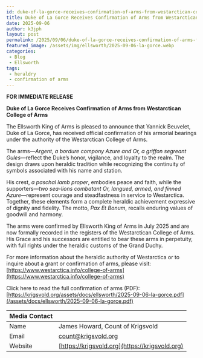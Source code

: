```yaml
---
id: duke-of-la-gorce-receives-confirmation-of-arms-from-westarctican-college-of-arms
title: Duke of La Gorce Receives Confirmation of Arms from Westarctican College of Arms
date: 2025-09-06
author: k3jph
layout: post
permalink: /2025/09/06/duke-of-la-gorce-receives-confirmation-of-arms-from-westarctican-college-of-arms
featured_image: /assets/img/ellsworth/2025-09-06-la-gorce.webp
categories:
 - Blog
 - Ellsworth
tags:
 - heraldry
 - confirmation of arms
---
```


**FOR IMMEDIATE RELEASE**

**Duke of La Gorce Receives Confirmation of Arms from Westarctican College of Arms**

The Ellsworth King of Arms is pleased to announce that Yannick Beuvelet, Duke of La Gorce, has received official confirmation of his armorial bearings under the authority of the Westarctican College of Arms.

The arms—*Argent, a bordure compony Azure and Or, a griffon segreant Gules*—reflect the Duke’s honor, vigilance, and loyalty to the realm. The design draws upon heraldic tradition while recognizing the continuity of symbols associated with his name and station.

His crest, *a paschal lamb proper*, embodies peace and faith, while the supporters—*two sea-lions combatant Or, langued, armed, and finned Azure*—represent courage and steadfastness in service to Westarctica. Together, these elements form a complete heraldic achievement expressive of dignity and fidelity. The motto, *Pax Et Bonum*, recalls enduring values of goodwill and harmony.

The arms were confirmed by Ellsworth King of Arms in July 2025 and are now formally recorded in the registers of the Westarctican College of Arms. His Grace and his successors are entitled to bear these arms in perpetuity, with full rights under the heraldic customs of the Grand Duchy.

For more information about the heraldic authority of Westarctica or to inquire about a grant or confirmation of arms, please visit:  
[https://www.westarctica.info/college-of-arms](https://www.westarctica.info/college-of-arms)

Click here to read the full confirmation of arms (PDF):  
[https://krigsvold.org/assets/docs/ellsworth/2025-09-06-la-gorce.pdf](/assets/docs/ellsworth/2025-09-06-la-gorce.pdf)

| **Media Contact** |                                                |
|:------------------|:-----------------------------------------------|
| Name              | James Howard, Count of Krigsvold               |
| Email             | count@krigsvold.org                            |
| Website           | [https://krigsvold.org](https://krigsvold.org) |
